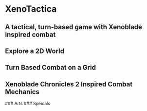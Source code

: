 # XenoTactica 
## A tactical, turn-based game with Xenoblade inspired combat

## Explore a 2D World
<description>
  
## Turn Based Combat on a Grid
<description>
  
## Xenoblade Chronicles 2 Inspired Combat Mechanics
<description>
### Arts
<description>
### Speicals
<description>
